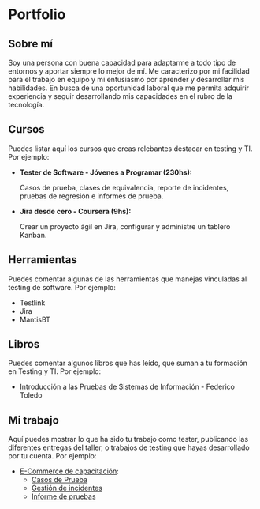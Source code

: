 # Portfolio
## Sobre mí
Soy una persona con buena capacidad para adaptarme a todo tipo de entornos y aportar siempre lo mejor de mí. Me caracterizo por mi facilidad para el trabajo en equipo y mi entusiasmo por aprender y desarrollar mis habilidades. En busca de una oportunidad laboral que me permita adquirir experiencia y seguir desarrollando mis capacidades en el rubro de la tecnología.

## Cursos
Puedes listar aquí los cursos que creas relebantes destacar en testing y TI. Por ejemplo:
* **Tester de Software - Jóvenes a Programar (230hs):**

  Casos de prueba, clases de equivalencia, reporte de incidentes, pruebas de regresión e informes de prueba.
  
* **Jira desde cero - Coursera (9hs):**

  Crear un proyecto ágil en Jira, configurar y administre un tablero Kanban.
  
## Herramientas
Puedes comentar algunas de las herramientas que manejas vinculadas al testing de software. Por ejemplo:
* Testlink
* Jira
* MantisBT

## Libros
Puedes comentar algunos libros que has leído, que suman a tu formación en Testing y TI. Por ejemplo:
* Introducción a las Pruebas de Sistemas de Información - Federico Toledo

## Mi trabajo
Aquí puedes mostrar lo que ha sido tu trabajo como tester, publicando las diferentes entregas del taller, o trabajos de testing que hayas desarrollado por tu cuenta. Por ejemplo:

* [E-Commerce de capacitación](https://japceibal.github.io/e-mercado-TESTING/index.html):
  * [Casos de Prueba](https://docs.google.com/spreadsheets/d/1kvME91xWWbV_SKUvEgtLYO6sGnFTfgF9jok638oLbIw/edit?usp=sharing)
  * [Gestión de incidentes](https://docs.google.com/spreadsheets/d/1cYyiLQyP5NbLX2gswAUUZ9OpOlPVcdVK/edit?usp=sharing&ouid=113203451348474181808&rtpof=true&sd=true)
  * [Informe de pruebas](https://docs.google.com/document/d/1sdR-gtK8Z8J60zq4Xb0v0hsgoq2anwrZ/edit?usp=sharing&ouid=113203451348474181808&rtpof=true&sd=true)
